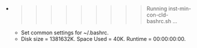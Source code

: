 * >>>>>>>>> Running inst-min-con-cld-bashrc.sh ...
  * Set common settings for ~/.bashrc.
  * Disk size = 1381632K. Space Used = 40K. Runtime = 00:00:00:00.
